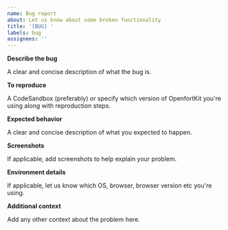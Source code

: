 ```yaml
---
name: Bug report
about: Let us know about some broken functionality
title: '[BUG] '
labels: bug
assignees: ''
---
```


**Describe the bug**

A clear and concise description of what the bug is.

**To reproduce**

A CodeSandbox (preferably) or specify which version of OpenfortKit you're using along with reproduction steps.

**Expected behavior**

A clear and concise description of what you expected to happen.

**Screenshots**

If applicable, add screenshots to help explain your problem.

**Environment details**

If applicable, let us know which OS, browser, browser version etc you're using.

**Additional context**

Add any other context about the problem here.
